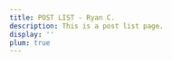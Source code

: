 ```yaml
---
title: POST LIST - Ryan C.
description: This is a post list page.
display: ''
plum: true
---
```


<ListPosts />